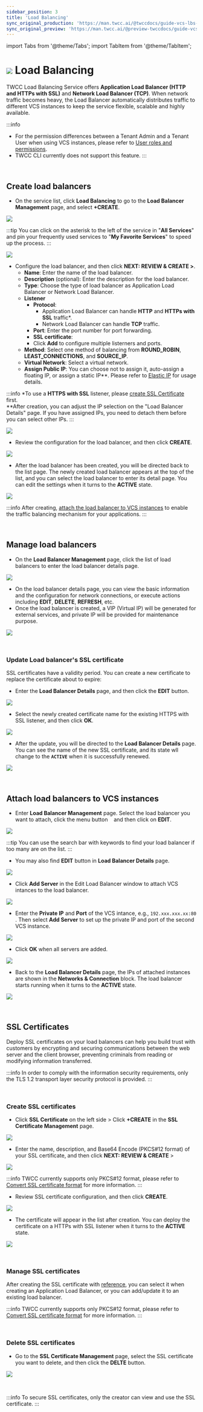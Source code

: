 ```yaml
---
sidebar_position: 3
title: 'Load Balancing'
sync_original_production: 'https://man.twcc.ai/@twccdocs/guide-vcs-lbs-en'
sync_original_preview: 'https://man.twcc.ai/@preview-twccdocs/guide-vcs-lbs-en'
---
```


import Tabs from '@theme/Tabs';
import TabItem from '@theme/TabItem';

# ![](https://cos.twcc.ai/SYS-MANUAL/uploads/upload_5eaf2d8a3b112a4b8c49a853eaab60d8.png) Load Balancing

TWCC Load Balancing Service offers **Application Load Balancer (HTTP and HTTPs with SSL)** and **Network Load Balancer (TCP)**. When network traffic becomes heavy, the Load Balancer automatically distributes traffic to different VCS instances to keep the service flexible, scalable and highly available.


:::info
- For the permission differences between a Tenant Admin and a Tenant User when using VCS instances, please refer to [<ins>User roles and permissions</ins>](https://man.twcc.ai/@twccdocs/role-main-en/https%3A%2F%2Fman.twcc.ai%2F%40twccdocs%2Frole-compute-en#虛擬運算服務).
- TWCC CLI currently does not support this feature.
:::

<br/>


## Create load balancers

* On the service list, click **Load Balancing** to go to the **Load Balancer Management** page, and select **+CREATE**.

![](https://cos.twcc.ai/SYS-MANUAL/uploads/upload_6668cf5d5b790061f3efb1764915cd95.png)

:::tip
You can click on the asterisk to the left of the service in "**All Services**" <i class="fa fa-star-o" aria-hidden="true"></i> and pin your frequently used services to "**My Favorite Services**" to speed up the process.
:::

![](https://cos.twcc.ai/SYS-MANUAL/uploads/upload_874be1b43ef4974aaedbc0001bca7a1c.png)

* Configure the load balancer, and then click **NEXT: REVIEW & CREATE >**.
    * **Name**: Enter the name of the load balancer.
    * **Description** (optional): Enter the description for the load balancer.
    * **Type**: Choose the type of load balancer as Application Load Balancer or Network Load Balancer.
    * **Listener**
        * **Protocol**:
            * Application Load Balancer can handle **HTTP** and **HTTPs with SSL** traffic*.
            * Network Load Balancer can handle **TCP** traffic.
        * **Port**: Enter the port number for port forwarding.
        * **SSL certificate**:
        * Click **Add** to configure multiple listerners and ports.
    * **Method**: Select one method of balancing from **ROUND_ROBIN**, **LEAST_CONNECTIONS**, and **SOURCE_IP**.
    * **Virtual Network**: Select a virtual network.
    * **Assign Public IP**: You can choose not to assign it, auto-assign a floating IP, or assign a static IP**. Please refer to [<ins>Elastic IP</ins>](https://man.twcc.vip/en/docs/vcs/user-guides/networking/elastic-ip) for usage details.

:::info
*To use a **HTTPS with SSL** listener, please [<ins>create SSL Certificate</ins>](#create-ssl-certificates) first.<br/>
**After creation, you can adjust the IP selection on the "Load Balancer Details" page. If you have assigned IPs, you need to detach them before you can select other IPs.
:::

![](https://cos.twcc.ai/SYS-MANUAL/uploads/upload_332a015f4c4eea6b4235607942c898dc.png)

* Review the configuration for the load balancer, and then click **CREATE**.

![](https://cos.twcc.ai/SYS-MANUAL/uploads/upload_3555bd4f985a5e6f022a1f8674b5f84b.png)

* After the load balancer has been created, you will be directed back to the list page. The newly created load balancer appears at the top of the list, and you can select the load balancer to enter its detail page. You can edit the settings when it turns to the **ACTIVE** state.

![](https://cos.twcc.ai/SYS-MANUAL/uploads/upload_d094fb59f4c3db5ec2b4ac2ddeca64c9.png)

:::info
After creating, [<ins>attach the load balancer to VCS instances</ins>](#attach-load-balancers-to-vcs-instances) to enable the traffic balancing mechanism for your applications.
:::

<br/>


## Manage load balancers

* On the **Load Balancer Management** page, click the list of load balancers to enter the load balancer details page.

![](https://cos.twcc.ai/SYS-MANUAL/uploads/upload_849d210541eb085a1601cd22d7e63aff.png)

* On the load balancer details page, you can view the basic information and the configuration for network connections, or execute actions including **EDIT**, **DELETE**, **REFRESH**, etc.
* Once the load balancer is created, a VIP (Virtual IP) will be generated for external services, and private IP will be provided for maintenance purpose.

![](https://cos.twcc.ai/SYS-MANUAL/uploads/upload_a63efa359922aa5902b9843766a79f87.png)

<br/>


### Update Load balancer's SSL certificate

SSL certificates have a validity period. You can create a new certificate to replace the certificate about to expire:

* Enter the **Load Balancer Details** page, and then click the **EDIT** button.

![](https://cos.twcc.ai/SYS-MANUAL/uploads/upload_8b6671c73ef98aeed7c5f80d95dbbee8.png)

* Select the newly created certificate name for the existing HTTPS with SSL listener, and then click **OK**.

![](https://cos.twcc.ai/SYS-MANUAL/uploads/upload_c9b1bc7ab92f0c4a685a66afae087905.png)

* After the update, you will be directed to the **Load Balancer Details** page. You can see the name of the new SSL certificate, and its state wll change to the **`ACTIVE`** when it is successfully renewed.

![](https://cos.twcc.ai/SYS-MANUAL/uploads/upload_d6437988b429ae87a60da18ef33641c9.png)


<br/>



## Attach load balancers to VCS instances

* Enter **Load Balancer Management** page. Select the load balancer you want to attach, click the menu button &nbsp;<i class="fa fa-ellipsis-v fa-20" aria-hidden="true"></i>&nbsp; and then click on **EDIT**.

![](https://cos.twcc.ai/SYS-MANUAL/uploads/upload_370402679f6bc74b477b9f626c2fb227.png)

:::tip
You can use the search bar with keywords to find your load balancer if too many are on the list.
:::

* You may also find **EDIT** button in **Load Balancer Details** page.

![](https://cos.twcc.ai/SYS-MANUAL/uploads/upload_70349eaee84ff70c3ef37a8637c9aa03.png)

* Click **Add Server** in the Edit Load Balancer window to attach VCS intances to the load balancer.

![](https://cos.twcc.ai/SYS-MANUAL/uploads/upload_2f080c14faa757a34c4dbc625f94b59b.png)

* Enter the **Private IP** and **Port** of the VCS intance, e.g., `192.xxx.xxx.xx:80` . Then select **Add Server** to set up the private IP and port of the second VCS instance.

![](https://cos.twcc.ai/SYS-MANUAL/uploads/upload_734b582facb7df0e8e810f2da2b6cc9f.png)

* Click **OK** when all servers are added.

![](https://cos.twcc.ai/SYS-MANUAL/uploads/upload_4974a6c96906d3a185251f5a3e054f67.png)

* Back to the **Load Balancer Details** page, the IPs of attached instances are shown in the **Networks & Connection** block. The load balancer starts running when it turns to the **ACTIVE** state.

![](https://cos.twcc.ai/SYS-MANUAL/uploads/upload_d509246e60c1c6291859fa13713c213c.png)

<br/>



## SSL Certificates


Deploy SSL certificates on your load balancers can help you build trust with customers by encrypting and securing communications between the web server and the client browser, preventing criminals from reading or modifying information transferred.

:::info
In order to comply with the information security requirements, only the TLS 1.2 transport layer security protocol is provided.
:::


<br/>


### Create SSL certificates

* Click **SSL Certificate** on the left side > Click **+CREATE** in the **SSL Certificate Management** page.

![](https://cos.twcc.ai/SYS-MANUAL/uploads/upload_5041efccfb937b2749cb1d15fe32ad4a.png)

* Enter the name, description, and Base64 Encode (PKCS#12 format) of your SSL certificate, and then click **NEXT: REVIEW & CREATE** >

![](https://cos.twcc.ai/SYS-MANUAL/uploads/upload_efe577b9eebbb33d3fb36fde5dd1890e.png)

:::info
TWCC currently supports only PKCS#12 format, please refer to [<ins>Convert SSL certificate format</ins>](https://man.twcc.vip/en/docs/vcs/tutorials/convert-ssl-certificate) for more information.
:::

* Review SSL certificate configuration, and then click **CREATE**.

![](https://cos.twcc.ai/SYS-MANUAL/uploads/upload_26803d2b57bb256c6946827e9f129c21.png)

* The certificate will appear in the list after creation. You can deploy the certificate on a HTTPs with SSL listener when it turns to the **ACTIVE** state.

![](https://cos.twcc.ai/SYS-MANUAL/uploads/upload_3f77e7e47a585410d2df100933954846.png)


<br/>


### Manage SSL certificates

After creating the SSL certificate with [reference](#create-ssl-certificates), you can select it when creating an Application Load Balancer, or you can add/update it to an existing load balancer.

:::info
TWCC currently supports only PKCS#12 format, please refer to [<ins>Convert SSL certificate format</ins>](https://man.twcc.vip/en/docs/vcs/tutorials/convert-ssl-certificate) for more information.
:::

<br/>


### Delete SSL certificates

* Go to the **SSL Certificate Management** page, select the SSL certificate you want to delete, and then click the **DELTE** button.


![](https://cos.twcc.ai/SYS-MANUAL/uploads/upload_2fbf0b28ee7acdc4ac63c10fffe58438.png)


<br/>



:::info
To secure SSL certificates, only the creator can view and use the SSL certificate.
:::